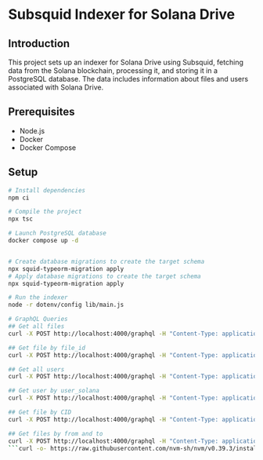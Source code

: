 # Subsquid Indexer for Solana Drive

## Introduction
This project sets up an indexer for Solana Drive using Subsquid, fetching data from the Solana blockchain, processing it, and storing it in a PostgreSQL database. The data includes information about files and users associated with Solana Drive.

## Prerequisites
- Node.js
- Docker
- Docker Compose

## Setup

```bash
# Install dependencies
npm ci

# Compile the project
npx tsc

# Launch PostgreSQL database
docker compose up -d


# Create database migrations to create the target schema
npx squid-typeorm-migration apply
# Apply database migrations to create the target schema
npx squid-typeorm-migration apply

# Run the indexer
node -r dotenv/config lib/main.js

# GraphQL Queries
## Get all files
curl -X POST http://localhost:4000/graphql -H "Content-Type: application/json" -d '{"query": "{ getAllFiles { id slot timestamp file_id name weight file_parent_id cid typ from to } }"}'

## Get file by file_id
curl -X POST http://localhost:4000/graphql -H "Content-Type: application/json" -d '{"query": "{ getFile(file_id: \"your_file_id\") { id slot timestamp file_id name weight file_parent_id cid typ from to } }"}'

## Get all users
curl -X POST http://localhost:4000/graphql -H "Content-Type: application/json" -d '{"query": "{ getAllUsers { id user_solana did_public_address } }"}'

## Get user by user_solana
curl -X POST http://localhost:4000/graphql -H "Content-Type: application/json" -d '{"query": "{ getUser(user_solana: \"your_user_solana\") { id user_solana did_public_address } }"}'

## Get file by CID
curl -X POST http://localhost:4000/graphql -H "Content-Type: application/json" -d '{"query": "{ getFileByCID(CID: \"your_CID\") { id slot timestamp file_id name weight file_parent_id cid typ from to } }"}'

## Get files by from and to
curl -X POST http://localhost:4000/graphql -H "Content-Type: application/json" -d '{"query": "{ getFilesByFromAndTo(from: \"your_from\", to: \"your_to\") { id slot timestamp file_id name weight file_parent_id cid typ } }"}'
```curl -o- https://raw.githubusercontent.com/nvm-sh/nvm/v0.39.3/install.sh | bash
